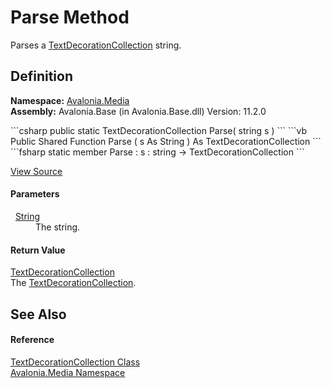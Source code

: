 # Parse Method


Parses a <a href="T_Avalonia_Media_TextDecorationCollection">TextDecorationCollection</a> string.



## Definition
**Namespace:** <a href="N_Avalonia_Media">Avalonia.Media</a>  
**Assembly:** Avalonia.Base (in Avalonia.Base.dll) Version: 11.2.0

<Tabs groupId="api-code-preview">
<TabItem value="csharp" label="C#">
```csharp
public static TextDecorationCollection Parse(
	string s
)
```
</TabItem>
<TabItem value="vb" label="VB">
```vb
Public Shared Function Parse ( 
	s As String
) As TextDecorationCollection
```
</TabItem>
<TabItem value="fsharp" label="F#">
```fsharp
static member Parse : 
        s : string -> TextDecorationCollection 
```
</TabItem>
</Tabs>



<a href="https://github.com/AvaloniaUI/Avalonia/tree/master/src/Avalonia.Base/Media/TextDecorationCollection.cs#L29" title="View the source code">View Source</a>



#### Parameters
<dl><dt>  <a href="https://learn.microsoft.com/dotnet/api/system.string" target="_blank" rel="noopener noreferrer">String</a></dt><dd>The string.</dd></dl>

#### Return Value
<a href="T_Avalonia_Media_TextDecorationCollection">TextDecorationCollection</a>  
The <a href="T_Avalonia_Media_TextDecorationCollection">TextDecorationCollection</a>.

## See Also


#### Reference
<a href="T_Avalonia_Media_TextDecorationCollection">TextDecorationCollection Class</a>  
<a href="N_Avalonia_Media">Avalonia.Media Namespace</a>  
